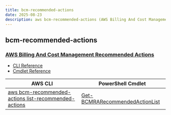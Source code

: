 ```yaml
---
title: bcm-recommended-actions
date: 2025-08-23
description: aws bcm-recommended-actions (AWS Billing And Cost Management Recommended Actions) command/cmdlet list.
---
```


## bcm-recommended-actions

### [AWS Billing And Cost Management Recommended Actions](https://aws.amazon.com/aws-cost-management/)

* [CLI Reference](https://awscli.amazonaws.com/v2/documentation/api/latest/reference/bcm-recommended-actions/index.html)
* [Cmdlet Reference](https://docs.aws.amazon.com/powershell/latest/reference/items/BCMRecommendedActions_cmdlets.html)

|AWS CLI|PowerShell Cmdlet|
|----|----|
|[aws bcm-recommended-actions list-recommended-actions](https://awscli.amazonaws.com/v2/documentation/api/latest/reference/bcm-recommended-actions/list-recommended-actions.html)|[Get-BCMRARecommendedActionList](https://docs.aws.amazon.com/powershell/latest/reference/items/Get-BCMRARecommendedActionList.html)|

